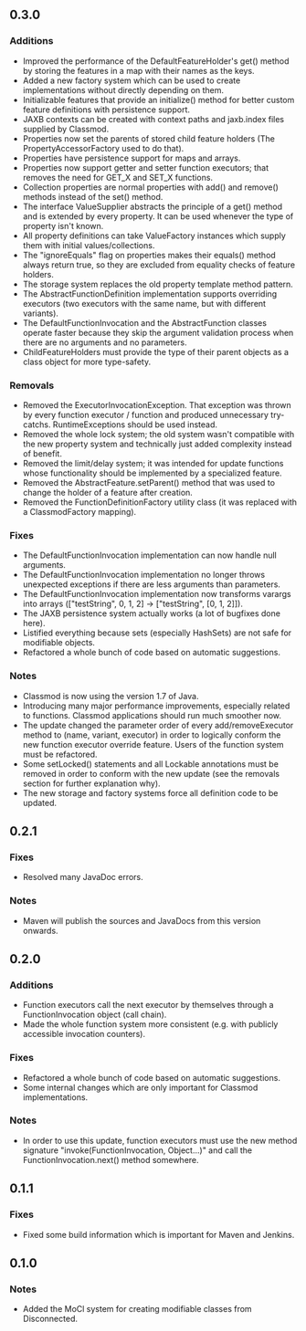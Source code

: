 0.3.0
-----

### Additions
* Improved the performance of the DefaultFeatureHolder's get() method by storing the features in a map with their names as the keys.
* Added a new factory system which can be used to create implementations without directly depending on them.
* Initializable features that provide an initialize() method for better custom feature definitions with persistence support.
* JAXB contexts can be created with context paths and jaxb.index files supplied by Classmod.
* Properties now set the parents of stored child feature holders (The PropertyAccessorFactory used to do that).
* Properties have persistence support for maps and arrays.
* Properties now support getter and setter function executors; that removes the need for GET_X and SET_X functions.
* Collection properties are normal properties with add() and remove() methods instead of the set() method.
* The interface ValueSupplier abstracts the principle of a get() method and is extended by every property. It can be used whenever the type of property isn't known.
* All property definitions can take ValueFactory instances which supply them with initial values/collections.
* The "ignoreEquals" flag on properties makes their equals() method always return true, so they are excluded from equality checks of feature holders.
* The storage system replaces the old property template method pattern.
* The AbstractFunctionDefinition implementation supports overriding executors (two executors with the same name, but with different variants).
* The DefaultFunctionInvocation and the AbstractFunction classes operate faster because they skip the argument validation process when there are no arguments and no parameters.
* ChildFeatureHolders must provide the type of their parent objects as a class object for more type-safety.

### Removals
* Removed the ExecutorInvocationException. That exception was thrown by every function executor / function and produced unnecessary try-catchs. RuntimeExceptions should be used instead.
* Removed the whole lock system; the old system wasn't compatible with the new property system and technically just added complexity instead of benefit.
* Removed the limit/delay system; it was intended for update functions whose functionality should be implemented by a specialized feature.
* Removed the AbstractFeature.setParent() method that was used to change the holder of a feature after creation.
* Removed the FunctionDefinitionFactory utility class (it was replaced with a ClassmodFactory mapping).

### Fixes
* The DefaultFunctionInvocation implementation can now handle null arguments.
* The DefaultFunctionInvocation implementation no longer throws unexpected exceptions if there are less arguments than parameters.
* The DefaultFunctionInvocation implementation now transforms varargs into arrays (["testString", 0, 1, 2] -> ["testString", [0, 1, 2]]).
* The JAXB persistence system actually works (a lot of bugfixes done here).
* Listified everything because sets (especially HashSets) are not safe for modifiable objects.
* Refactored a whole bunch of code based on automatic suggestions.

### Notes
* Classmod is now using the version 1.7 of Java.
* Introducing many major performance improvements, especially related to functions. Classmod applications should run much smoother now.
* The update changed the parameter order of every add/removeExecutor method to (name, variant, executor) in order to logically conform the new function executor override feature. Users of the function system must be refactored.
* Some setLocked() statements and all Lockable annotations must be removed in order to conform with the new update (see the removals section for further explanation why).
* The new storage and factory systems force all definition code to be updated.

0.2.1
-----

### Fixes
* Resolved many JavaDoc errors.

### Notes
* Maven will publish the sources and JavaDocs from this version onwards.

0.2.0
-----

### Additions
* Function executors call the next executor by themselves through a FunctionInvocation object (call chain).
* Made the whole function system more consistent (e.g. with publicly accessible invocation counters).

### Fixes
* Refactored a whole bunch of code based on automatic suggestions.
* Some internal changes which are only important for Classmod implementations.

### Notes
* In order to use this update, function executors must use the new method signature "invoke(FunctionInvocation, Object...)" and call the FunctionInvocation.next() method somewhere.

0.1.1
-----

### Fixes
* Fixed some build information which is important for Maven and Jenkins.

0.1.0
-----

### Notes
* Added the MoCl system for creating modifiable classes from Disconnected.
